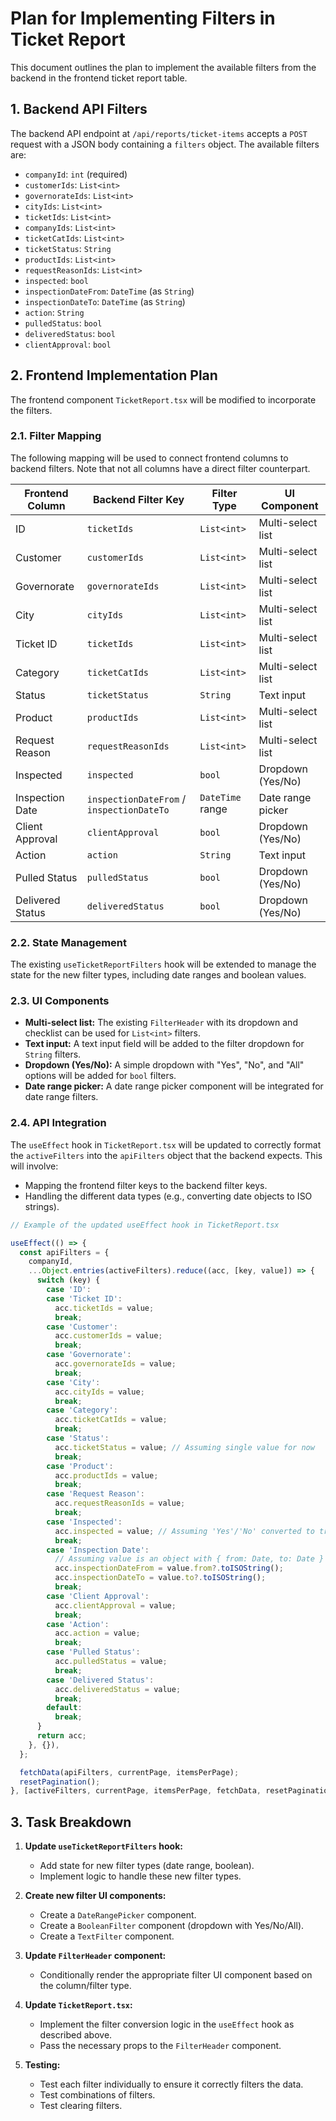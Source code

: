 
# Plan for Implementing Filters in Ticket Report

This document outlines the plan to implement the available filters from the backend in the frontend ticket report table.

## 1. Backend API Filters

The backend API endpoint at `/api/reports/ticket-items` accepts a `POST` request with a JSON body containing a `filters` object. The available filters are:

- `companyId`: `int` (required)
- `customerIds`: `List<int>`
- `governorateIds`: `List<int>`
- `cityIds`: `List<int>`
- `ticketIds`: `List<int>`
- `companyIds`: `List<int>`
- `ticketCatIds`: `List<int>`
- `ticketStatus`: `String`
- `productIds`: `List<int>`
- `requestReasonIds`: `List<int>`
- `inspected`: `bool`
- `inspectionDateFrom`: `DateTime` (as `String`)
- `inspectionDateTo`: `DateTime` (as `String`)
- `action`: `String`
- `pulledStatus`: `bool`
- `deliveredStatus`: `bool`
- `clientApproval`: `bool`

## 2. Frontend Implementation Plan

The frontend component `TicketReport.tsx` will be modified to incorporate the filters.

### 2.1. Filter Mapping

The following mapping will be used to connect frontend columns to backend filters. Note that not all columns have a direct filter counterpart.

| Frontend Column     | Backend Filter Key    | Filter Type      | UI Component        |
| ------------------- | --------------------- | ---------------- | ------------------- |
| ID                  | `ticketIds`           | `List<int>`      | Multi-select list   |
| Customer            | `customerIds`         | `List<int>`      | Multi-select list   |
| Governorate         | `governorateIds`      | `List<int>`      | Multi-select list   |
| City                | `cityIds`             | `List<int>`      | Multi-select list   |
| Ticket ID           | `ticketIds`           | `List<int>`      | Multi-select list   |
| Category            | `ticketCatIds`        | `List<int>`      | Multi-select list   |
| Status              | `ticketStatus`        | `String`         | Text input          |
| Product             | `productIds`          | `List<int>`      | Multi-select list   |
| Request Reason      | `requestReasonIds`    | `List<int>`      | Multi-select list   |
| Inspected           | `inspected`           | `bool`           | Dropdown (Yes/No)   |
| Inspection Date     | `inspectionDateFrom` / `inspectionDateTo` | `DateTime` range | Date range picker   |
| Client Approval     | `clientApproval`      | `bool`           | Dropdown (Yes/No)   |
| Action              | `action`              | `String`         | Text input          |
| Pulled Status       | `pulledStatus`        | `bool`           | Dropdown (Yes/No)   |
| Delivered Status    | `deliveredStatus`     | `bool`           | Dropdown (Yes/No)   |

### 2.2. State Management

The existing `useTicketReportFilters` hook will be extended to manage the state for the new filter types, including date ranges and boolean values.

### 2.3. UI Components

- **Multi-select list:** The existing `FilterHeader` with its dropdown and checklist can be used for `List<int>` filters.
- **Text input:** A text input field will be added to the filter dropdown for `String` filters.
- **Dropdown (Yes/No):** A simple dropdown with "Yes", "No", and "All" options will be added for `bool` filters.
- **Date range picker:** A date range picker component will be integrated for date range filters.

### 2.4. API Integration

The `useEffect` hook in `TicketReport.tsx` will be updated to correctly format the `activeFilters` into the `apiFilters` object that the backend expects. This will involve:
- Mapping the frontend filter keys to the backend filter keys.
- Handling the different data types (e.g., converting date objects to ISO strings).

```javascript
// Example of the updated useEffect hook in TicketReport.tsx

useEffect(() => {
  const apiFilters = {
    companyId,
    ...Object.entries(activeFilters).reduce((acc, [key, value]) => {
      switch (key) {
        case 'ID':
        case 'Ticket ID':
          acc.ticketIds = value;
          break;
        case 'Customer':
          acc.customerIds = value;
          break;
        case 'Governorate':
          acc.governorateIds = value;
          break;
        case 'City':
          acc.cityIds = value;
          break;
        case 'Category':
          acc.ticketCatIds = value;
          break;
        case 'Status':
          acc.ticketStatus = value; // Assuming single value for now
          break;
        case 'Product':
          acc.productIds = value;
          break;
        case 'Request Reason':
          acc.requestReasonIds = value;
          break;
        case 'Inspected':
          acc.inspected = value; // Assuming 'Yes'/'No' converted to true/false
          break;
        case 'Inspection Date':
          // Assuming value is an object with { from: Date, to: Date }
          acc.inspectionDateFrom = value.from?.toISOString();
          acc.inspectionDateTo = value.to?.toISOString();
          break;
        case 'Client Approval':
          acc.clientApproval = value;
          break;
        case 'Action':
          acc.action = value;
          break;
        case 'Pulled Status':
          acc.pulledStatus = value;
          break;
        case 'Delivered Status':
          acc.deliveredStatus = value;
          break;
        default:
          break;
      }
      return acc;
    }, {}),
  };

  fetchData(apiFilters, currentPage, itemsPerPage);
  resetPagination();
}, [activeFilters, currentPage, itemsPerPage, fetchData, resetPagination, companyId]);
```

## 3. Task Breakdown

1.  **Update `useTicketReportFilters` hook:**
    - Add state for new filter types (date range, boolean).
    - Implement logic to handle these new filter types.

2.  **Create new filter UI components:**
    - Create a `DateRangePicker` component.
    - Create a `BooleanFilter` component (dropdown with Yes/No/All).
    - Create a `TextFilter` component.

3.  **Update `FilterHeader` component:**
    - Conditionally render the appropriate filter UI component based on the column/filter type.

4.  **Update `TicketReport.tsx`:**
    - Implement the filter conversion logic in the `useEffect` hook as described above.
    - Pass the necessary props to the `FilterHeader` component.

5.  **Testing:**
    - Test each filter individually to ensure it correctly filters the data.
    - Test combinations of filters.
    - Test clearing filters.
